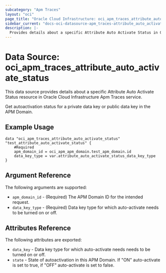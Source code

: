 ```yaml
---
subcategory: "Apm Traces"
layout: "oci"
page_title: "Oracle Cloud Infrastructure: oci_apm_traces_attribute_auto_activate_status"
sidebar_current: "docs-oci-datasource-apm_traces-attribute_auto_activate_status"
description: |-
  Provides details about a specific Attribute Auto Activate Status in Oracle Cloud Infrastructure Apm Traces service
---
```


# Data Source: oci_apm_traces_attribute_auto_activate_status
This data source provides details about a specific Attribute Auto Activate Status resource in Oracle Cloud Infrastructure Apm Traces service.

Get autoactivation status for a private data key or public data key in the APM Domain.


## Example Usage

```hcl
data "oci_apm_traces_attribute_auto_activate_status" "test_attribute_auto_activate_status" {
	#Required
	apm_domain_id = oci_apm_apm_domain.test_apm_domain.id
	data_key_type = var.attribute_auto_activate_status_data_key_type
}
```

## Argument Reference

The following arguments are supported:

* `apm_domain_id` - (Required) The APM Domain ID for the intended request. 
* `data_key_type` - (Required) Data key type for which auto-activate needs to be turned on or off. 


## Attributes Reference

The following attributes are exported:

* `data_key` - Data key type for which auto-activate needs needs to be turned on or off. 
* `state` - State of autoactivation in this APM Domain.  If "ON" auto-activate is set to true, if "OFF" auto-activate is set to false. 

